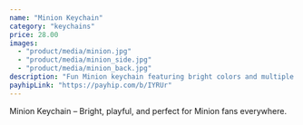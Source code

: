 ```yaml
---
name: "Minion Keychain"
category: "keychains"
price: 28.00
images:
  - "product/media/minion.jpg"
  - "product/media/minion_side.jpg"
  - "product/media/minion_back.jpg"
description: "Fun Minion keychain featuring bright colors and multiple angles for an eye-catching look."
payhipLink: "https://payhip.com/b/IYRUr"
---
```


Minion Keychain – Bright, playful, and perfect for Minion fans everywhere.
